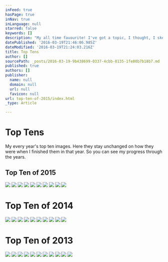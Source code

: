 ```yaml
---
inFeed: true
hasPage: true
inNav: true
inLanguage: null
starred: false
keywords: []
description: "My all time favourite! I've got a topic, I thought, I sketched, I shot and it turned out even better than I imagined it."
datePublished: '2016-03-19T21:46:06.985Z'
dateModified: '2016-03-19T21:24:03.216Z'
title: Top Tens
author: []
sourcePath: _posts/2016-03-19-9b438699-0337-4cbb-8135-1fe80b7b18b7.md
published: true
authors: []
publisher:
  name: null
  domain: null
  url: null
  favicon: null
url: top-ten-of-2015/index.html
_type: Article

---
```

# Top Tens

My every year's top ten images. Here they stay unchanged on how they were when I finished them in that year. So you can see my progress through the years.

## Top Ten of 2015
![](https://the-grid-user-content.s3-us-west-2.amazonaws.com/29958b5a-3e04-4eae-a84e-dc355f900876.jpg)
![](https://the-grid-user-content.s3-us-west-2.amazonaws.com/0d740b29-49e1-4109-b1bf-03a33b6241c2.jpg)
![](https://the-grid-user-content.s3-us-west-2.amazonaws.com/7c073d40-d18e-4b41-ac42-b1ebec813044.jpg)
![](https://the-grid-user-content.s3-us-west-2.amazonaws.com/c64463ec-e899-4713-ab46-f42d03e7a74b.jpg)
![](https://the-grid-user-content.s3-us-west-2.amazonaws.com/8d08920f-c6e2-43b0-b863-4e5bda5cefdd.jpg)
![](https://the-grid-user-content.s3-us-west-2.amazonaws.com/98ba70b7-b3ff-4d60-aa9d-4b732e300556.jpg)
![](https://the-grid-user-content.s3-us-west-2.amazonaws.com/3d4d4481-3341-40e3-9695-f45e5623f43a.jpg)
![](https://the-grid-user-content.s3-us-west-2.amazonaws.com/cae55780-9c77-4e9c-bb5d-70074bd7072a.jpg)
![](https://the-grid-user-content.s3-us-west-2.amazonaws.com/78df05ac-b026-467a-b855-e1d20ede66b5.jpg)
![](https://the-grid-user-content.s3-us-west-2.amazonaws.com/fa606c81-d365-4e9c-8044-7d7f82527192.jpg)

# Top Ten of 2014
![](https://the-grid-user-content.s3-us-west-2.amazonaws.com/d52f19e0-d8a4-43a3-9838-92aec35c9780.jpg)
![](https://the-grid-user-content.s3-us-west-2.amazonaws.com/0c547162-9e60-47b0-acd2-40f948220d9c.jpg)
![](https://the-grid-user-content.s3-us-west-2.amazonaws.com/86f1bef4-724f-4f26-8a4d-32c1120df4ec.jpg)
![](https://the-grid-user-content.s3-us-west-2.amazonaws.com/c52e426f-46db-426c-a343-e29987d1360a.jpg)
![](https://the-grid-user-content.s3-us-west-2.amazonaws.com/c3085977-0e97-4395-899b-28ef15ef336e.jpg)
![](https://the-grid-user-content.s3-us-west-2.amazonaws.com/b8224330-11c3-418e-a42f-b6110f4df43d.jpg)
![](https://the-grid-user-content.s3-us-west-2.amazonaws.com/3780b9f5-ab74-466f-bcbb-9d01e7a8aeac.jpg)
![](https://s3-us-west-2.amazonaws.com/the-grid-img/p/05a6fcb24df7d20f781e924947fa5cbc899c90d7.jpg)
![](https://the-grid-user-content.s3-us-west-2.amazonaws.com/b5467867-f7d1-470f-b766-ecbdc10dd8ff.jpg)
![](https://the-grid-user-content.s3-us-west-2.amazonaws.com/4e088fee-c652-4b6c-a777-9534cc28be01.jpg)

# Top Ten of 2013
![](https://the-grid-user-content.s3-us-west-2.amazonaws.com/3f1ae9c9-7ab8-4833-ac28-f33e9caeb160.jpg)
![](https://the-grid-user-content.s3-us-west-2.amazonaws.com/c453f59c-4670-4825-883d-e7e76eb6a227.jpg)
![](https://the-grid-user-content.s3-us-west-2.amazonaws.com/e1f42ad3-693f-44d9-b68d-0c1eee3a5218.jpg)
![](https://s3-us-west-2.amazonaws.com/the-grid-img/p/b9f39a1115570726c0c961463cc634f5e8cde68c.jpg)
![](https://the-grid-user-content.s3-us-west-2.amazonaws.com/10e0bb1f-46ba-492f-a947-487b3f92c18f.jpg)
![](https://the-grid-user-content.s3-us-west-2.amazonaws.com/04e59bd2-2f31-4305-9634-35de61ab1089.jpg)
![](https://the-grid-user-content.s3-us-west-2.amazonaws.com/4f5963b8-a7b7-4a05-b45f-0364bfc7a46a.jpg)
![](https://the-grid-user-content.s3-us-west-2.amazonaws.com/9a3b47c3-bfa2-48b8-81d4-de12451955e3.jpg)
![](https://the-grid-user-content.s3-us-west-2.amazonaws.com/0d3d916d-c9aa-4bff-a909-a7ca6c1da682.jpg)
![](https://the-grid-user-content.s3-us-west-2.amazonaws.com/219aa545-4ccb-48b3-b094-6051f1633a63.jpg)
![](https://the-grid-user-content.s3-us-west-2.amazonaws.com/7f2d3376-6045-4bc9-86b4-196272fa489d.jpg)